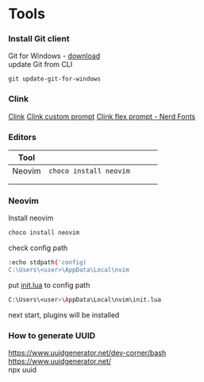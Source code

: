 # Tools

### Install Git client

Git for Windows - [download](https://gitforwindows.org/)  
update Git from CLI

```shell
git update-git-for-windows
```

### Clink

[Clink](https://chrisant996.github.io/clink/)
[Clink custom prompt](https://chrisant996.github.io/clink/clink.html#gettingstarted_customprompt)
[Clink flex prompt - Nerd Fonts](https://github.com/chrisant996/clink-flex-prompt)

### Editors

| Tool  |   |   |   |   |
|---|---|---|---|---|
| Neovim  | `choco install neovim` |   |   |   |
|   |   |   |   |   |
|   |   |   |   |   |

### Neovim

Install neovim

```bash
choco install neovim
```

check config path

```bash
:echo stdpath('config)
C:\Users\<user>\AppData\Local\nvim
```

put [init.lua](https://github.com/nvim-lua/kickstart.nvim/blob/master/init.lua) to config path

```bash
C:\Users\<user>\AppData\Local\nvim\init.lua
```

next start, plugins will be installed

### How to generate UUID
https://www.uuidgenerator.net/dev-corner/bash  
https://www.uuidgenerator.net/  
npx uuid  
